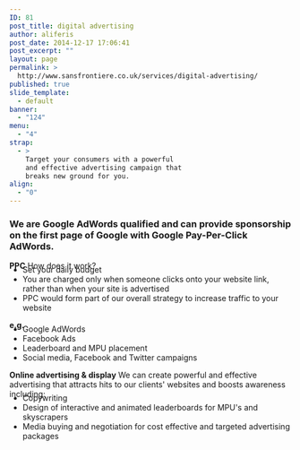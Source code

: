 ```yaml
---
ID: 81
post_title: digital advertising
author: aliferis
post_date: 2014-12-17 17:06:41
post_excerpt: ""
layout: page
permalink: >
  http://www.sansfrontiere.co.uk/services/digital-advertising/
published: true
slide_template:
  - default
banner:
  - "124"
menu:
  - "4"
strap:
  - >
    Target your consumers with a powerful
    and effective advertising campaign that
    breaks new ground for you.
align:
  - "0"
---
```

<h3>We are Google AdWords qualified and can provide sponsorship on the first page of Google with Google Pay-Per-Click AdWords.</h3>
<strong>PPC</strong>
How does it work?
<ul style="margin-top: -10px;">
	<li>Set your daily budget</li>
	<li>You are charged only when someone clicks onto your website link, rather than when your site is advertised</li>
	<li>PPC would form part of our overall strategy to increase traffic to your website</li>
</ul>
<strong>e.g.</strong>
<ul style="margin-top: -10px;">
	<li>Google AdWords</li>
	<li>Facebook Ads</li>
	<li>Leaderboard and MPU placement</li>
	<li>Social media, Facebook and Twitter campaigns</li>
</ul>
<strong>Online advertising &amp; display</strong>
We can create powerful and effective advertising that attracts hits to our clients' websites and boosts awareness including:
<ul style="margin-top: -10px;">
	<li>Copywriting</li>
	<li>Design of interactive and animated leaderboards for MPU's and skyscrapers</li>
	<li>Media buying and negotiation for cost effective and targeted advertising packages</li>
</ul>